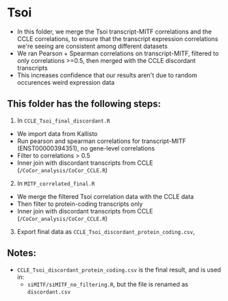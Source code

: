# Tsoi

* In this folder, we merge the Tsoi transcript-MITF correlations and the CCLE correlations, to ensure that the transcript expression correlations we're seeing are consistent among different datasets
* We ran Pearson + Spearman correlations on transcript-MITF, filtered to only correlations >=0.5, then merged with the CCLE discordant transcripts
* This increases confidence that our results aren't due to random occurences weird expression data

## This folder has the following steps:

1. In `CCLE_Tsoi_final_discordant.R`
  * We import data from Kallisto
  * Run pearson and spearman correlations for transcript-MITF (ENST00000394351), no gene-level correlations
  * Filter to correlations > 0.5
  * Inner join with discordant transcripts from CCLE (`/CoCor_analysis/CoCor_CCLE.R`)
2. In `MITF_correlated_final.R`
  * We merge the filtered Tsoi correlation data with the CCLE data
  * Then filter to protein-coding transcripts only
  * Inner join with discordant transcripts from CCLE (`/CoCor_analysis/CoCor_CCLE.R`)
3. Export final data as `CCLE_Tsoi_discordant_protein_coding.csv`, 


## Notes:
* `CCLE_Tsoi_discordant_protein_coding.csv` is the final result, and is used in:
  * `siMITF/siMITF_no_filtering.R`, but the file is renamed as `discordant.csv`

